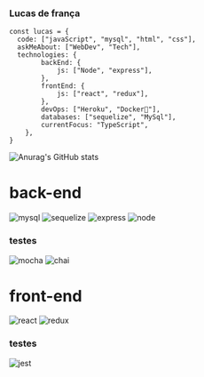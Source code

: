 ### Lucas de frança

```
const lucas = {
  code: ["javaScript", "mysql", "html", "css"],
  askMeAbout: ["WebDev", "Tech"],
  technologies: {
        backEnd: {
            js: ["Node", "express"],
        },
        frontEnd: {
            js: ["react", "redux"],
        },
        devOps: ["Heroku", "Docker🐳"],
        databases: ["sequelize", "MySql"],
        currentFocus: "TypeScript",
    },
}
```

![Anurag's GitHub stats](https://github-readme-stats.vercel.app/api?username=lucas-de-f&show_icons=true&theme=radical)


# back-end

![mysql](https://img.shields.io/badge/MySQL-005C84?style=for-the-badge&logo=mysql&logoColor=white)
![sequelize](https://img.shields.io/badge/Sequelize-52B0E7?style=for-the-badge&logo=Sequelize&logoColor=white)
![express](https://img.shields.io/badge/Express.js-000000?style=for-the-badge&logo=express&logoColor=white)
![node](https://img.shields.io/badge/Node.js-339933?style=for-the-badge&logo=nodedotjs&logoColor=white)

### testes

![mocha](https://img.shields.io/badge/Mocha-8D6748?style=for-the-badge&logo=Mocha&logoColor=white)
![chai](https://img.shields.io/badge/chai-A30701?style=for-the-badge&logo=chai&logoColor=white)

# front-end
![react](https://img.shields.io/badge/React-20232A?style=for-the-badge&logo=react&logoColor=61DAFB)
![redux](https://img.shields.io/badge/Redux-593D88?style=for-the-badge&logo=redux&logoColor=white)

### testes
![jest](https://img.shields.io/badge/Jest-C21325?style=for-the-badge&logo=jest&logoColor=white)
